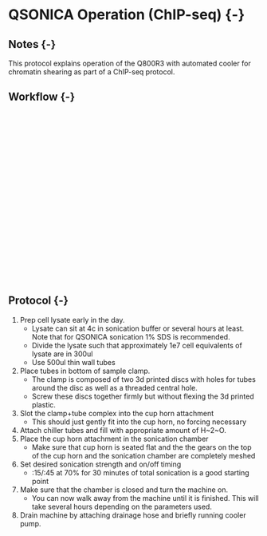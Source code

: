 # QSONICA Operation (ChIP-seq) {-}

## Notes {-}

This protocol explains operation of the Q800R3 with automated cooler
for chromatin shearing as part of a ChIP-seq protocol.


## Workflow {-}
<!--html_preserve--><div id="htmlwidget-cc4f23ab896413298a69" style="width:10in;height:3.5in;" class="grViz html-widget"></div>
<script type="application/json" data-for="htmlwidget-cc4f23ab896413298a69">{"x":{"diagram":"digraph Shearing {\n  node [shape = oval]\n  \"Cell Lysate\";  \n  node [shape = record]\n  \"Add water to chamber\"; \n  \"Place cup horn in chamber\"; \"Start Cooling\";\n  \"Connect in/out tubing to cooler\"; \"Set parameters\";\"Sonicate\";\n  \"Remove samples + Drain + Shut down cooler\";\n  \n  \"Cell Lysate\" -> \"Place tubes in cup horn attachment\"\n  \"Place tubes in cup horn attachment\" -> \"Place cup horn in chamber\"\n  \"Place cup horn in chamber\" -> \"Sonicate\"\n  \"Sonicate\" -> \"Remove samples + Drain + Shut down cooler\"\n\n  \"Connect in/out tubing to cooler\" -> \"Add water to chamber\"\n  \"Add water to chamber\" -> \"Start Cooling\"\n  \"Start Cooling\" -> \"Set parameters\"\n\n  \"Set parameters\" -> \"Sonicate\"\n\n  \n}","config":{"engine":"dot","options":null}},"evals":[],"jsHooks":[]}</script><!--/html_preserve-->

## Protocol {-}

1. Prep cell lysate early in the day. 
    * Lysate can sit at 4c in sonication buffer 
or several hours at least. Note that for QSONICA sonication 1% SDS is recommended.
    * Divide the lysate such that approximately 1e7 cell equivalents of lysate are in 300ul
    * Use 500ul thin wall tubes
1. Place tubes in bottom of sample clamp.
    * The clamp is composed of two 3d printed discs with holes for tubes around the disc as well 
as a threaded central hole.
    * Screw these discs together firmly but without flexing the 3d printed plastic.
1. Slot the clamp+tube complex into the cup horn attachment
    * This should just gently fit into the cup horn, no forcing necessary
1. Attach chiller tubes and fill with appropriate amount of H~2~O.
1. Place the cup horn attachment in the sonication chamber
    * Make sure that cup horn is seated flat and the the gears on the top of the cup horn and the sonication
    chamber are completely meshed
1. Set desired sonication strength and on/off timing
    * :15/:45 at 70% for 30 minutes of total sonication is a good starting point
1. Make sure that the chamber is closed and turn the machine on. 
    * You can now walk away from the machine until it is finished. This will take several hours depending on the parameters used.
1. Drain machine by attaching drainage hose and briefly running cooler pump.
